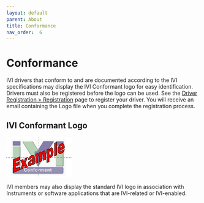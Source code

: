 ```yaml
---
layout: default
parent: About
title: Conformance
nav_order:  6
---
```

# Conformance

IVI drivers that conform to and are documented according to the IVI
specifications may display the IVI Conformant logo for easy
identification. Drivers must also be registered before the logo can be
used. See the [Driver Registration \> Registration](../registered_drivers/register_driver.html) page to
register your driver. You will receive an email containing the Logo file
when you complete the registration process.

## IVI Conformant Logo

![IVI Conformant Logo](../assets/images/IVI_Conformant_Logo.jpg)

IVI members may also display the standard IVI logo in association with
Instruments or software applications that are IVI-related or
IVI-enabled.
